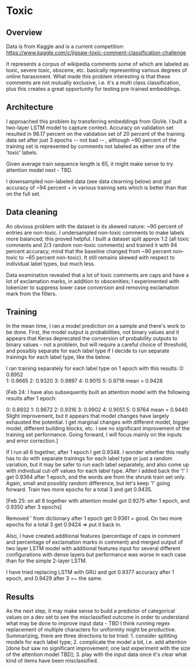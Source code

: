 # Toxic 

## Overview

Data is from Kaggle and is a current competition:
https://www.kaggle.com/c/jigsaw-toxic-comment-classification-challenge

It represents a corpus of wikipedia comments some of which are labeled as toxic, severe toxic, obscene, etc. basically representing various degrees of online harassment. What made this problem interesting is that these comments are not mutually exclusive, i.e. it's a multi class classification, plus this creates a great opportunity for testing pre-trained embeddings.

## Architecture

I approached this problem by transferring embeddings from GloVe. I built a two-layer LSTM model to capture context. Accuracy on validation set resulted in 98.17 percent on the validation set of 20 percent of the training data set after just 3 epochs -- not bad -- , although ~90 percent of the training set is represented by comments not labeled as either one of the 'toxic' labels. 

Given average train sequence length is 65, it might make sense to try attention model next - TBD.

I downsampled non-labeled data (see data clearning below) and got accuracy of ~94 percent + in various training sets which is better than that on the full set.

## Data cleaning

An obvious problem with the dataset is its skewed nature: ~90 percent of entries are non-toxic. I undersampled non-toxic comments to make labels more balanced; this proved helpful. I built a dataset split approx 1:2 (all toxic comments and 2/3 random non-toxic comments) and trained it with 94 percent accuracy; mind that the baseline changed from ~90 percent non-toxic to ~65 percent non-toxic). It still remains skewed with respect to individual label types, but much less.

Data examination revealed that a lot of toxic comments are caps and have a lot of exclamation marks, in addition to obscenities; I experimented with tokenizer to suppress lower case conversion and removing exclamation mark from the filters. 

## Training

In the mean time, I ran a model prediction on a sample and there's work to be done. First, the model output is probabilities, not binary values and it appears that Keras deprecated the conversion of probability outputs to binary values - not a problem, but will require a careful choice of threshold, and possibly separate for each label type if I decide to run separate trainings for each label type, like the below.

I ran training separately for each label type on 1 epoch with this results:
0: 0.8952 	
1: 0.9665
2: 0.9320
3: 0.9897
4: 0.9015
5: 0.9718
mean = 0.9428

[Feb 24: I have also subsequently built an attention model with the following results after 1 epoch:

0: 0.8932
1: 0.9672
2: 0.9316
3: 0.9902
4: 0.9051
5: 0.9764
mean = 0.9440
Slight improvement, but it appears that model changes have largely exhausted the potential. I get marginal changes with different model, bigger model, different building blocks, etc. I see no significant improvement of the training set performance. Going forward, I will focus mainly on the inputs and error correction.]

If I run all 6 together, after 1 epoch I get 0.9348. I wonder whether this really has to do with separate trainings for each label type or just a random variation, but it may be safer to run each label separately, and also come up with individual cut-off values for each label type. After I added back the '!' I get 0.9364 after 1 epoch, and the words are from the shrunk train set only. Again, small and possibly random difference, but let's keep '!' going forward. Train two more epochs for a total 3 and get 0.9435.

[Feb 25: on all 6 together with attention model got 0.9275 after 1 epoch, and 0.9350  after 3 epochs]

Removed \' from dictionary after 1 epoch get 0.9361 = good. On two more epochs for a total 3 get 0.9424  => put it back in.

Also, I have created additional features (percentage of caps in comment and percentage of exclamation marks in comment) and merged output of two layer LSTM model with additional features input for several different configurations with dense layers but performance was worse in each case than for the simple 2-layer LSTM.

I have tried replacing LSTM with GRU and got 0.9377 accuracy after 1 epoch, and 0.9429 after 3 =~ the same.

## Results

As the next step, it may make sense to build a predictor of categorical values on a dev set to see the misclassified outcome in order to understand what may be done to improve input data - TBD I think running regex replacement of multiple characters for uniformity might be productive. Summarizing, there are three directions to be tried: 1. consider splitting models for each label type; 2. complicate the model a bit, i.e. add attention [done but saw no significant improvement; one last experiment with the size of the attention model TBD]; 3. play with the input data once it's clear what kind of items have been misclassified.



